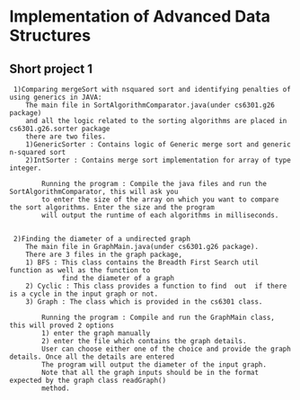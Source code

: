 # Implementation of Advanced Data Structures
## Short project 1

     1)Comparing mergeSort with nsquared sort and identifying penalties of using generics in JAVA:
        The main file in SortAlgorithmComparator.java(under cs6301.g26 package)
        and all the logic related to the sorting algorithms are placed in cs6301.g26.sorter package
        there are two files.
        1)GenericSorter : Contains logic of Generic merge sort and generic n-squared sort
        2)IntSorter : Contains merge sort implementation for array of type integer.
    
            Running the program : Compile the java files and run the SortAlgorithmComparator, this will ask you
            to enter the size of the array on which you want to compare the sort algorithms. Enter the size and the program
            will output the runtime of each algorithms in milliseconds.


     2)Finding the diameter of a undirected graph
        The main file in GraphMain.java(under cs6301.g26 package).
        There are 3 files in the graph package,
        1) BFS : This class contains the Breadth First Search util function as well as the function to
                 find the diameter of a graph
        2) Cyclic : This class provides a function to find  out  if there is a cycle in the input graph or not.
        3) Graph : The class which is provided in the cs6301 class.

            Running the program : Compile and run the GraphMain class, this will proved 2 options
            1) enter the graph manually
            2) enter the file which contains the graph details.
            User can choose either one of the choice and provide the graph details. Once all the details are entered
            The program will output the diameter of the input graph.
            Note that all the graph inputs should be in the format expected by the graph class readGraph()
            method.
